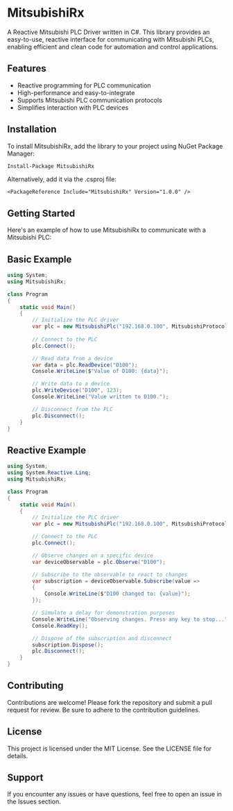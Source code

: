 # MitsubishiRx

A Reactive Mitsubishi PLC Driver written in C#. This library provides an easy-to-use, reactive interface for communicating with Mitsubishi PLCs, enabling efficient and clean code for automation and control applications.

## Features

- Reactive programming for PLC communication
- High-performance and easy-to-integrate
- Supports Mitsubishi PLC communication protocols
- Simplifies interaction with PLC devices

## Installation

To install MitsubishiRx, add the library to your project using NuGet Package Manager:

```bash
Install-Package MitsubishiRx
```
Alternatively, add it via the .csproj file:
```
<PackageReference Include="MitsubishiRx" Version="1.0.0" />
```
## Getting Started
Here's an example of how to use MitsubishiRx to communicate with a Mitsubishi PLC:

## Basic Example
```C#
using System;
using MitsubishiRx;

class Program
{
    static void Main()
    {
        // Initialize the PLC driver
        var plc = new MitsubishiPlc("192.168.0.100", MitsubishiProtocolType.MCProtocol);
        
        // Connect to the PLC
        plc.Connect();

        // Read data from a device
        var data = plc.ReadDevice("D100");
        Console.WriteLine($"Value of D100: {data}");

        // Write data to a device
        plc.WriteDevice("D100", 123);
        Console.WriteLine("Value written to D100.");

        // Disconnect from the PLC
        plc.Disconnect();
    }
}
```

## Reactive Example

```C#
using System;
using System.Reactive.Linq;
using MitsubishiRx;

class Program
{
    static void Main()
    {
        // Initialize the PLC driver
        var plc = new MitsubishiPlc("192.168.0.100", MitsubishiProtocolType.MCProtocol);

        // Connect to the PLC
        plc.Connect();

        // Observe changes on a specific device
        var deviceObservable = plc.Observe("D100");

        // Subscribe to the observable to react to changes
        var subscription = deviceObservable.Subscribe(value =>
        {
            Console.WriteLine($"D100 changed to: {value}");
        });

        // Simulate a delay for demonstration purposes
        Console.WriteLine("Observing changes. Press any key to stop...");
        Console.ReadKey();

        // Dispose of the subscription and disconnect
        subscription.Dispose();
        plc.Disconnect();
    }
}
```

## Contributing
Contributions are welcome! Please fork the repository and submit a pull request for review. Be sure to adhere to the contribution guidelines.

## License
This project is licensed under the MIT License. See the LICENSE file for details.

## Support
If you encounter any issues or have questions, feel free to open an issue in the Issues section.

